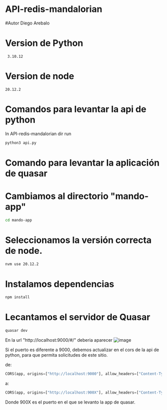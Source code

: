 # API-redis-mandalorian

#Autor 
Diego Arebalo 
# Version de Python

```
 3.10.12
```
# Version de node 

```
20.12.2
```

# Comandos para levantar la api de python 

In API-redis-mandalorian dir run 
```bash 
python3 api.py
```

# Comando para levantar la aplicación de quasar 

# Cambiamos al directorio "mando-app"
```bash 
cd mando-app
```

# Seleccionamos la versión correcta de node.
```bash 
nvm use 20.12.2
```

# Instalamos dependencias
```bash
npm install 
```
# Lecantamos el servidor de Quasar
```bash
quasar dev
```

En la url "http://localhost:9000/#/" deberia aparecer 
![image](https://github.com/user-attachments/assets/5974197a-99c3-4bef-a59a-23cf38aaf62b)

Si el puerto es diferente a 9000, debemos actualizar en el cors de la api de python, para que permita solicitudes de este sitio.  

de:
```py
CORS(app, origins=["http://localhost:9000"], allow_headers=["Content-Type"], methods=["GET", "POST"])
```
a: 
```py
CORS(app, origins=["http://localhost:900X"], allow_headers=["Content-Type"], methods=["GET", "POST"])
```
Donde 900X es el puerto en el que se levanto la app de quasar. 
